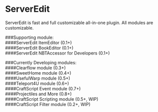 # ServerEdit
ServerEdit is fast and full customizable all-in-one plugin.
All modules are customizable.

###Supporting module:  
  ####ServerEdit ItemEditor (0.1+)  
  ####ServerEdit BookEditor (0.1+)  
  ####ServerEdit NBTAccessor for Developers (0.1+)  
    
###Currently Developing modules:  
  ####Clearflow module (0.3+)  
  ####SweetHome module (0.4+)  
  ####UsefulWarp module (0.5+)  
  ####Teleport4U module (0.6+)  
  ####CraftScript Event module (0.7+)  
  ####Projectiles and More (0.8+)  
  ####CraftScript Scripting module (0.5+, WIP)  
  ####CraftScript Filter module (0.2+, WIP)  
  
